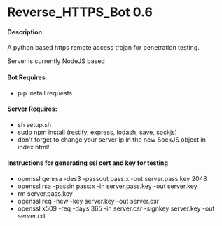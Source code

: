 # Reverse_HTTPS_Bot 0.6

#### Description:
  A python based https remote access trojan for penetration testing.

  Server is currently NodeJS based

#### Bot Requires:
  - pip install requests

#### Server Requires:
  - sh setup.sh
  - sudo npm install (restify, express, lodash, save, sockjs)
  - don't forget to change your server ip in the new SockJS object in index.html!

#### Instructions for generating ssl cert and key for testing
  - openssl genrsa -des3 -passout pass:x -out server.pass.key 2048
  - openssl rsa -passin pass:x -in server.pass.key -out server.key
  - rm server.pass.key
  - openssl req -new -key server.key -out server.csr
  - openssl x509 -req -days 365 -in server.csr -signkey server.key -out server.crt

  
